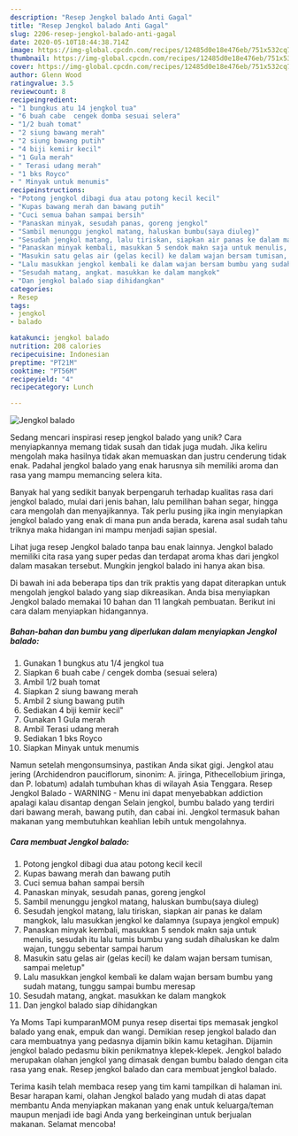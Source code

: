 ```yaml
---
description: "Resep Jengkol balado Anti Gagal"
title: "Resep Jengkol balado Anti Gagal"
slug: 2206-resep-jengkol-balado-anti-gagal
date: 2020-05-10T18:44:38.714Z
image: https://img-global.cpcdn.com/recipes/12485d0e18e476eb/751x532cq70/jengkol-balado-foto-resep-utama.jpg
thumbnail: https://img-global.cpcdn.com/recipes/12485d0e18e476eb/751x532cq70/jengkol-balado-foto-resep-utama.jpg
cover: https://img-global.cpcdn.com/recipes/12485d0e18e476eb/751x532cq70/jengkol-balado-foto-resep-utama.jpg
author: Glenn Wood
ratingvalue: 3.5
reviewcount: 8
recipeingredient:
- "1 bungkus atu 14 jengkol tua"
- "6 buah cabe  cengek domba sesuai selera"
- "1/2 buah tomat"
- "2 siung bawang merah"
- "2 siung bawang putih"
- "4 biji kemiir kecil"
- "1 Gula merah"
- " Terasi udang merah"
- "1 bks Royco"
- " Minyak untuk menumis"
recipeinstructions:
- "Potong jengkol dibagi dua atau potong kecil kecil"
- "Kupas bawang merah dan bawang putih"
- "Cuci semua bahan sampai bersih"
- "Panaskan minyak, sesudah panas, goreng jengkol"
- "Sambil menunggu jengkol matang, haluskan bumbu(saya diuleg)"
- "Sesudah jengkol matang, lalu tiriskan, siapkan air panas ke dalam mangkok, lalu masukkan jengkol ke dalamnya (supaya jengkol empuk)"
- "Panaskan minyak kembali, masukkan 5 sendok makn saja untuk menulis, sesudah itu lalu tumis bumbu yang sudah dihaluskan ke dalm wajan, tunggu sebentar sampai harum"
- "Masukin satu gelas air (gelas kecil) ke dalam wajan bersam tumisan, sampai meletup&#34;"
- "Lalu masukkan jengkol kembali ke dalam wajan bersam bumbu yang sudah matang, tunggu sampai bumbu meresap"
- "Sesudah matang, angkat. masukkan ke dalam mangkok"
- "Dan jengkol balado siap dihidangkan"
categories:
- Resep
tags:
- jengkol
- balado

katakunci: jengkol balado 
nutrition: 208 calories
recipecuisine: Indonesian
preptime: "PT21M"
cooktime: "PT56M"
recipeyield: "4"
recipecategory: Lunch

---
```



![Jengkol balado](https://img-global.cpcdn.com/recipes/12485d0e18e476eb/751x532cq70/jengkol-balado-foto-resep-utama.jpg)

Sedang mencari inspirasi resep jengkol balado yang unik? Cara menyiapkannya memang tidak susah dan tidak juga mudah. Jika keliru mengolah maka hasilnya tidak akan memuaskan dan justru cenderung tidak enak. Padahal jengkol balado yang enak harusnya sih memiliki aroma dan rasa yang mampu memancing selera kita.

Banyak hal yang sedikit banyak berpengaruh terhadap kualitas rasa dari jengkol balado, mulai dari jenis bahan, lalu pemilihan bahan segar, hingga cara mengolah dan menyajikannya. Tak perlu pusing jika ingin menyiapkan jengkol balado yang enak di mana pun anda berada, karena asal sudah tahu triknya maka hidangan ini mampu menjadi sajian spesial.

Lihat juga resep Jengkol balado tanpa bau enak lainnya. Jengkol balado memiliki cita rasa yang super pedas dan terdapat aroma khas dari jengkol dalam masakan tersebut. Mungkin jengkol balado ini hanya akan bisa.


Di bawah ini ada beberapa tips dan trik praktis yang dapat diterapkan untuk mengolah jengkol balado yang siap dikreasikan. Anda bisa menyiapkan Jengkol balado memakai 10 bahan dan 11 langkah pembuatan. Berikut ini cara dalam menyiapkan hidangannya.

<!--inarticleads1-->

##### Bahan-bahan dan bumbu yang diperlukan dalam menyiapkan Jengkol balado:

1. Gunakan 1 bungkus atu 1/4 jengkol tua
1. Siapkan 6 buah cabe / cengek domba (sesuai selera)
1. Ambil 1/2 buah tomat
1. Siapkan 2 siung bawang merah
1. Ambil 2 siung bawang putih
1. Sediakan 4 biji kemiir kecil&#34;
1. Gunakan 1 Gula merah
1. Ambil  Terasi udang merah
1. Sediakan 1 bks Royco
1. Siapkan  Minyak untuk menumis


Namun setelah mengonsumsinya, pastikan Anda sikat gigi. Jengkol atau jering (Archidendron pauciflorum, sinonim: A. jiringa, Pithecellobium jiringa, dan P. lobatum) adalah tumbuhan khas di wilayah Asia Tenggara. Resep Jengkol Balado - WARNING - Menu ini dapat menyebabkan addiction apalagi kalau disantap dengan Selain jengkol, bumbu balado yang terdiri dari bawang merah, bawang putih, dan cabai ini. Jengkol termasuk bahan makanan yang membutuhkan keahlian lebih untuk mengolahnya. 

<!--inarticleads2-->

##### Cara membuat Jengkol balado:

1. Potong jengkol dibagi dua atau potong kecil kecil
1. Kupas bawang merah dan bawang putih
1. Cuci semua bahan sampai bersih
1. Panaskan minyak, sesudah panas, goreng jengkol
1. Sambil menunggu jengkol matang, haluskan bumbu(saya diuleg)
1. Sesudah jengkol matang, lalu tiriskan, siapkan air panas ke dalam mangkok, lalu masukkan jengkol ke dalamnya (supaya jengkol empuk)
1. Panaskan minyak kembali, masukkan 5 sendok makn saja untuk menulis, sesudah itu lalu tumis bumbu yang sudah dihaluskan ke dalm wajan, tunggu sebentar sampai harum
1. Masukin satu gelas air (gelas kecil) ke dalam wajan bersam tumisan, sampai meletup&#34;
1. Lalu masukkan jengkol kembali ke dalam wajan bersam bumbu yang sudah matang, tunggu sampai bumbu meresap
1. Sesudah matang, angkat. masukkan ke dalam mangkok
1. Dan jengkol balado siap dihidangkan


Ya Moms Tapi kumparanMOM punya resep disertai tips memasak jengkol balado yang enak, empuk dan wangi. Demikian resep jengkol balado dan cara membuatnya yang pedasnya dijamin bikin kamu ketagihan. Dijamin jengkol balado pedasmu bikin penikmatnya klepek-klepek. Jengkol balado merupakan olahan jengkol yang dimasak dengan bumbu balado dengan cita rasa yang enak. Resep jengkol balado dan cara membuat jengkol balado. 

Terima kasih telah membaca resep yang tim kami tampilkan di halaman ini. Besar harapan kami, olahan Jengkol balado yang mudah di atas dapat membantu Anda menyiapkan makanan yang enak untuk keluarga/teman maupun menjadi ide bagi Anda yang berkeinginan untuk berjualan makanan. Selamat mencoba!
